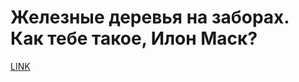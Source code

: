 # Железные деревья на заборах. Как тебе такое, Илон Маск?



[LINK](https://varlamov.ru/3765876.html)
